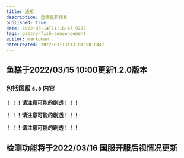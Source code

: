 ```yaml
---
title: 通知
description: 鱼糕更新相关
published: true
date: 2022-03-14T11:16:47.977Z
tags: pastry-fish-announcement
editor: markdown
dateCreated: 2022-03-13T13:01:58.044Z
---
```


## 鱼糕于2022/03/15 10:00更新1.2.0版本
### 包括国服 `6.0` 内容

**！！！请注意可能的剧透！！！**

**！！！请注意可能的剧透！！！**

**！！！请注意可能的剧透！！！**

## 检测功能将于2022/03/16 国服开服后视情况更新